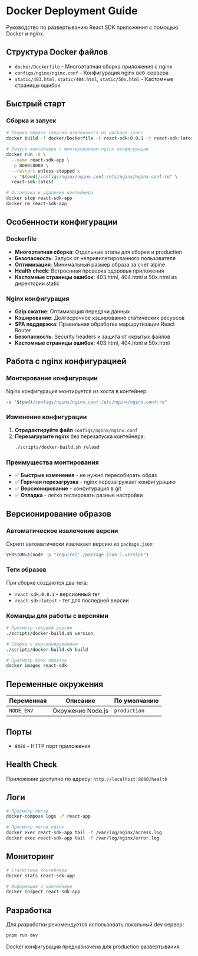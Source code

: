 # Docker Deployment Guide

Руководство по развертыванию React SDK приложения с помощью Docker и nginx.

## Структура Docker файлов

- `docker/Dockerfile` - Многоэтапная сборка приложения с nginx
- `configs/nginx/nginx.conf` - Конфигурация nginx веб-сервера
- `static/403.html`, `static/404.html`, `static/50x.html` - Кастомные страницы ошибок

## Быстрый старт

### Сборка и запуск

```bash
# Сборка образа (версия извлекается из package.json)
docker build -f docker/Dockerfile -t react-sdk:0.0.1 -t react-sdk:latest .

# Запуск контейнера с монтированием nginx конфигурации
docker run -d \
  --name react-sdk-app \
  -p 8080:8080 \
  --restart unless-stopped \
  -v "$(pwd)/configs/nginx/nginx.conf:/etc/nginx/nginx.conf:ro" \
  react-sdk:latest

# Остановка и удаление контейнера
docker stop react-sdk-app
docker rm react-sdk-app
```

## Особенности конфигурации

### Dockerfile

- **Многоэтапная сборка**: Отдельные этапы для сборки и production
- **Безопасность**: Запуск от непривилегированного пользователя
- **Оптимизация**: Минимальный размер образа за счет alpine
- **Health check**: Встроенная проверка здоровья приложения
- **Кастомные страницы ошибок**: 403.html, 404.html и 50x.html из директории static

### Nginx конфигурация

- **Gzip сжатие**: Оптимизация передачи данных
- **Кэширование**: Долгосрочное кэширование статических ресурсов
- **SPA поддержка**: Правильная обработка маршрутизации React Router
- **Безопасность**: Security headers и защита от скрытых файлов
- **Кастомные страницы ошибок**: 403.html, 404.html и 50x.html

## Работа с nginx конфигурацией

### Монтирование конфигурации

Nginx конфигурация монтируется из хоста в контейнер:

```bash
-v "$(pwd)/configs/nginx/nginx.conf:/etc/nginx/nginx.conf:ro"
```

### Изменение конфигурации

1. **Отредактируйте файл** `configs/nginx/nginx.conf`
2. **Перезагрузите nginx** без перезапуска контейнера:
   ```bash
   ./scripts/docker-build.sh reload
   ```

### Преимущества монтирования

- ✅ **Быстрые изменения** - не нужно пересобирать образ
- ✅ **Горячая перезагрузка** - nginx перезагружает конфигурацию
- ✅ **Версионирование** - конфигурация в git
- ✅ **Отладка** - легко тестировать разные настройки

## Версионирование образов

### Автоматическое извлечение версии

Скрипт автоматически извлекает версию из `package.json`:

```bash
VERSION=$(node -p "require('./package.json').version")
```

### Теги образов

При сборке создаются два тега:

- `react-sdk:0.0.1` - версионный тег
- `react-sdk:latest` - тег для последней версии

### Команды для работы с версиями

```bash
# Просмотр текущей версии
./scripts/docker-build.sh version

# Сборка с версионированием
./scripts/docker-build.sh build

# Просмотр всех образов
docker images react-sdk
```

## Переменные окружения

| Переменная | Описание          | По умолчанию |
| ---------- | ----------------- | ------------ |
| `NODE_ENV` | Окружение Node.js | `production` |

## Порты

- `8080` - HTTP порт приложения

## Health Check

Приложение доступно по адресу: `http://localhost:8080/health`

## Логи

```bash
# Просмотр логов
docker-compose logs -f react-app

# Просмотр логов nginx
docker exec react-sdk-app tail -f /var/log/nginx/access.log
docker exec react-sdk-app tail -f /var/log/nginx/error.log
```

## Мониторинг

```bash
# Статистика контейнера
docker stats react-sdk-app

# Информация о контейнере
docker inspect react-sdk-app
```

## Разработка

Для разработки рекомендуется использовать локальный dev сервер:

```bash
pnpm run dev
```

Docker конфигурация предназначена для production развертывания.
